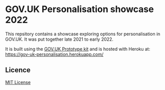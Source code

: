 # GOV.UK Personalisation showcase 2022

This repsitory contains a showcase exploring options for personalisation in GOV.UK. It was put together late 2021 to early 2022.

It is built using the [GOV.UK Prototype kit](https://govuk-prototype-kit.herokuapp.com/docs) and is hosted with Heroku at: https://gov-uk-personalisation.herokuapp.com/

## Licence

[MIT License](LICENCE.txt)
